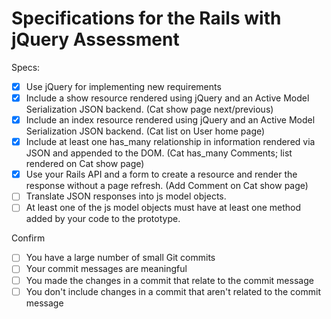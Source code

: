 # Specifications for the Rails with jQuery Assessment

Specs:
- [x] Use jQuery for implementing new requirements
- [x] Include a show resource rendered using jQuery and an Active Model Serialization JSON backend. (Cat show page next/previous)
- [x] Include an index resource rendered using jQuery and an Active Model Serialization JSON backend. (Cat list on User home page)
- [x] Include at least one has_many relationship in information rendered via JSON and appended to the DOM. (Cat has_many Comments; list rendered on Cat show page)
- [x] Use your Rails API and a form to create a resource and render the response without a page refresh. (Add Comment on Cat show page)
- [ ] Translate JSON responses into js model objects.
- [ ] At least one of the js model objects must have at least one method added by your code to the prototype.

Confirm
- [ ] You have a large number of small Git commits
- [ ] Your commit messages are meaningful
- [ ] You made the changes in a commit that relate to the commit message
- [ ] You don't include changes in a commit that aren't related to the commit message
